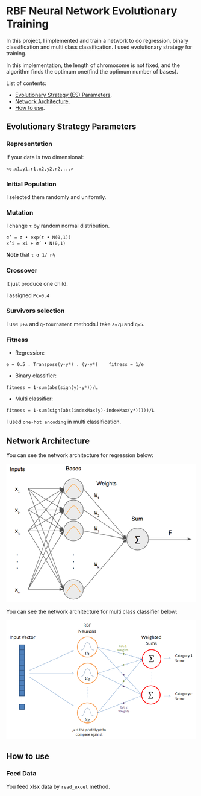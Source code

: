 # RBF Neural Network Evolutionary Training
In this project, I implemented and train a network to do regression, binary classification and multi class classification.
I used evolutionary strategy for training.

In this implementation, the length of chromosome is not fixed, and the algorithm finds the optimum one(find the optimum number of bases).

List of contents:
- [Evolutionary Strategy (ES) Parameters](#Evolutionary-Strategy-Parameters).
- [Network Architecture](#Network-Architecture).
- [How to use](#How-to-use).

## Evolutionary Strategy Parameters
### Representation
If your data is two dimensional:
```
<σ,x1,y1,r1,x2,y2,r2,...>
```

### Initial Population
I selected them randomly and uniformly.

### Mutation
I change `τ` by random normal distribution.

```
σ’ = σ • exp(τ • N(0,1))
x’i = xi + σ’ • N(0,1)
```

**Note** that `τ α 1/ n½`

### Crossover
It just produce one child.

I assigned `Pc=0.4`

### Survivors selection
I use `μ+λ` and `q-tournament` methods.I take `λ≈7μ` and `q=5`.

### Fitness
- Regression:
```
e = 0.5 . Transpose(y-y*) . (y-y*)    fitness = 1/e
```
- Binary classifier:
```
fitness = 1-sum(abs(sign(y)-y*))/L
```
- Multi classifier:
```
fitness = 1-sum(sign(abs(indexMax(y)-indexMax(y*)))))/L
```
I used `one-hot encoding` in multi classification.

## Network Architecture
You can see the network architecture for regression below:

![picture](images/arch_regression.png)


You can see the network architecture for multi class classifier below:

![picture](images/arch_multi_class.png)

## How to use
### Feed Data
You feed xlsx data by `read_excel` method.
 
  
